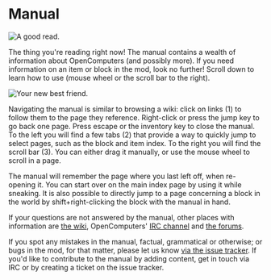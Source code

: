 # Manual

![A good read.](oredict:oc:manual)

The thing you're reading right now! The manual contains a wealth of information about OpenComputers (and possibly more). If you need information on an item or block in the mod, look no further! Scroll down to learn how to use (mouse wheel or the scroll bar to the right).

![Your new best friend.](opencomputers:doc/img/manual.png)

Navigating the manual is similar to browsing a wiki: click on links (1) to follow them to the page they reference. Right-click or press the jump key to go back one page. Press escape or the inventory key to close the manual. To the left you will find a few tabs (2) that provide a way to quickly jump to select pages, such as the block and item index. To the right you will find the scroll bar (3). You can either drag it manually, or use the mouse wheel to scroll in a page.

The manual will remember the page where you last left off, when re-opening it. You can start over on the main index page by using it while sneaking. It is also possible to directly jump to a page concerning a block in the world by shift+right-clicking the block with the manual in hand.

If your questions are not answered by the manual, other places with information are [the wiki](https://ocdoc.cil.li), OpenComputers' [IRC channel](http://webchat.esper.net/?channels=#oc) and [the forums](https://oc.cil.li/).

If you spot any mistakes in the manual, factual, grammatical or otherwise; or bugs in the mod, for that matter, please let us know [via the issue tracker](https://github.com/MightyPirates/OpenComputers/issues). If you'd like to contribute to the manual by adding content, get in touch via IRC or by creating a ticket on the issue tracker.

